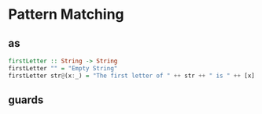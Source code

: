 # Pattern Matching

## as
```haskell
firstLetter :: String -> String
firstLetter "" = "Empty String"
firstLetter str@(x:_) = "The first letter of " ++ str ++ " is " ++ [x]
```

## guards
